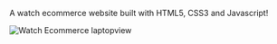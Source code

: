 A watch ecommerce website built with HTML5, CSS3 and Javascript!

![Watch Ecommerce laptopview](https://github.com/Ados1/Watch-Ecommerce/assets/109514773/386ae599-a2ad-425f-90f9-a157bffb60b8)
